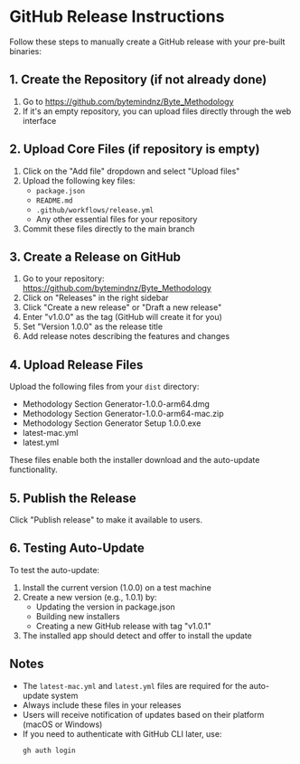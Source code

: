 # GitHub Release Instructions

Follow these steps to manually create a GitHub release with your pre-built binaries:

## 1. Create the Repository (if not already done)

1. Go to https://github.com/bytemindnz/Byte_Methodology
2. If it's an empty repository, you can upload files directly through the web interface

## 2. Upload Core Files (if repository is empty)

1. Click on the "Add file" dropdown and select "Upload files"
2. Upload the following key files:
   - `package.json`
   - `README.md`
   - `.github/workflows/release.yml`
   - Any other essential files for your repository
3. Commit these files directly to the main branch

## 3. Create a Release on GitHub

1. Go to your repository: https://github.com/bytemindnz/Byte_Methodology
2. Click on "Releases" in the right sidebar
3. Click "Create a new release" or "Draft a new release"
4. Enter "v1.0.0" as the tag (GitHub will create it for you)
5. Set "Version 1.0.0" as the release title
6. Add release notes describing the features and changes

## 4. Upload Release Files

Upload the following files from your `dist` directory:
- Methodology Section Generator-1.0.0-arm64.dmg
- Methodology Section Generator-1.0.0-arm64-mac.zip  
- Methodology Section Generator Setup 1.0.0.exe
- latest-mac.yml
- latest.yml

These files enable both the installer download and the auto-update functionality.

## 5. Publish the Release

Click "Publish release" to make it available to users.

## 6. Testing Auto-Update

To test the auto-update:
1. Install the current version (1.0.0) on a test machine
2. Create a new version (e.g., 1.0.1) by:
   - Updating the version in package.json
   - Building new installers
   - Creating a new GitHub release with tag "v1.0.1"
3. The installed app should detect and offer to install the update

## Notes

- The `latest-mac.yml` and `latest.yml` files are required for the auto-update system
- Always include these files in your releases
- Users will receive notification of updates based on their platform (macOS or Windows)
- If you need to authenticate with GitHub CLI later, use:
  ```
  gh auth login
  ``` 